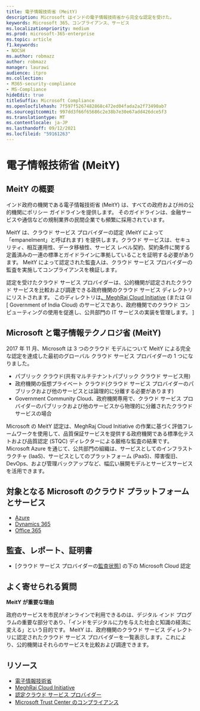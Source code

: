 ```yaml
---
title: 電子情報技術省 (MeitY)
description: Microsoft はインドの電子情報技術省から完全な認定を受けた。
keywords: Microsoft 365、コンプライアンス、サービス
ms.localizationpriority: medium
ms.prod: microsoft-365-enterprise
ms.topic: article
f1.keywords:
- NOCSH
ms.author: robmazz
author: robmazz
manager: laurawi
audience: itpro
ms.collection:
- M365-security-compliance
- MS-Compliance
hideEdit: true
titleSuffix: Microsoft Compliance
ms.openlocfilehash: 7f597f5267482868c472ed04fada2a2f73490ab7
ms.sourcegitcommit: 997dd3f66f65686c2e38b7e30e67add426dce5f3
ms.translationtype: MT
ms.contentlocale: ja-JP
ms.lasthandoff: 09/12/2021
ms.locfileid: "59161263"
---
```

# <a name="ministry-of-electronics-and-information-technology-meity"></a>電子情報技術省 (MeitY)

## <a name="meity-overview"></a>MeitY の概要

インド政府の機関である電子情報技術省 (MeitY) は、すべての政府および州の公的機関にポリシー ガイドラインを提供します。 そのガイドラインは、金融サービスや通信などの規制業界の民間企業でも頻繁に採用されています。

MeitY は、クラウド サービス プロバイダーの認定 (MeitY によって 「empanelment」と呼ばれます) を提供します。クラウド サービスは、セキュリティ、相互運用性、データ移植性、サービス レベル契約、契約条件に関する定義済みの一連の標準とガイドラインに準拠していることを証明する必要があります。 MeitY によって認定された監査人は、クラウド サービス プロバイダーの監査を実施してコンプライアンスを検証します。

認定を受けたクラウド サービス プロバイダーは、公的機関が認定されたクラウド サービスを比較および調達できる政府機関のクラウド サービス ディレクトリにリストされます。 このディレクトリは[、MeghRaj Cloud Initiative](https://meity.gov.in/content/gi-cloud-meghraj) (または GI \[ Government of India Cloud) のサービスであり、政府機関でのクラウド コンピューティングの使用を促進し、公共部門の IT サービスの実装を管理します。 \]

## <a name="microsoft-and-ministry-of-electronics-and-information-technology-meity"></a>Microsoft と電子情報テクノロジ省 (MeitY)

2017 年 11 月、Microsoft は 3 つのクラウド モデルについて MeitY による完全な認定を達成した最初のグローバル クラウド サービス プロバイダーの 1 つになりました。

- パブリック クラウド(共有マルチテナントパブリック クラウド サービス用)
- 政府機関の仮想プライベート クラウド(クラウド サービス プロバイダーのパブリックおよび他のサービスとは論理的に分離する必要があります)
- Government Community Cloud、政府機関専用で、クラウド サービス プロバイダーのパブリックおよび他のサービスから物理的に分離されたクラウド サービスの場合

Microsoft の MeitY 認定は、MeghRaj Cloud Initiative の作業に基づく評価フレームワークを使用して、品質保証サービスを提供する政府機関である標準化テストおよび品質認定 (STQC) ディレクターによる厳格な監査の結果です。 Microsoft Azure を通じて、公共部門の組織は、サービスとしてのインフラストラクチャ (IaaS)、サービスとしてのプラットフォーム (PaaS)、障害復旧、DevOps、および管理バックアップなど、幅広い展開モデルとサービスサービスを活用できます。

## <a name="microsoft-in-scope-cloud-platforms--services"></a>対象となる Microsoft のクラウド プラットフォームとサービス

- [Azure](https://aka.ms/AzureCompliance)
- [Dynamics 365](https://aka.ms/d365-compliance-list)
- [Office 365](https://aka.ms/Office365ComplianceOfferings)

## <a name="audits-reports-and-certificates"></a>監査、レポート、証明書

- [クラウド サービス プロバイダーの[監査状態](https://meity.gov.in/content/gi-cloud-meghraj)] の下の Microsoft Cloud 認定

## <a name="frequently-asked-questions"></a>よく寄せられる質問

**MeitY が重要な理由**

政府のサービスを市民がオンラインで利用できるのは、デジタル インド プログラムの重要な部分であり、「インドをデジタルに力を与えた社会と知識の経済に変える」という目的です。 MeitY は、政府機関のクラウド サービス ディレクトリに認定されたクラウド サービス プロバイダーを一覧表示します。これにより、公的機関はそれらのサービスを比較および調達できます。

## <a name="resources"></a>リソース

- [電子情報技術省](https://meity.gov.in/)
- [MeghRaj Cloud Initiative](https://meity.gov.in/content/gi-cloud-meghraj)
- [認定クラウド サービス プロバイダー](https://meity.gov.in/content/gi-cloud-meghraj)
- [Microsoft Trust Center のコンプライアンス](https://www.microsoft.com/trust-center/compliance/compliance-overview)
